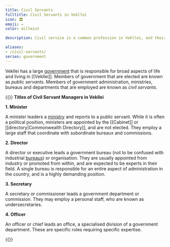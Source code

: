 ```yaml
---
title: Civil Servants
fulltitle: Civil Servants in Vekllei
icon: 🏛️
emoji: ←
color: millmint

description: Civil service is a common profession in Vekllei, and their roles and structure are standardised across all levels of government in the country.

aliases:
- /civil-servants/
series: government
---
```

Vekllei has a large [government](/government/) that is responsible for broad aspects of life and living in [[Vekllei]]. Members of government that are elected are known as *public servants*. Members of government administration, ministries, bureaus and departments that are employed are known as *civil servants*.

{{<note>}}
**Titles of Civil Servant Managers in Vekllei**

**1. Minister**

A minister leaders a [ministry](/ministries/) and reports to a public servant. While it is often a political position, ministers are appointed by the [[Cabinet]] or [[directory|Commonwealth Directory]], and are not elected. They employ a large staff that coordinate with subordinate bureaux and commissions.

**2. Director**

A director or executive leads a government bureau (not to be confused with industrial [bureaus](/bureaus)) or organisation. They are usually appointed from industry or promoted from within, and are expected to be experts in their field. A single bureau is responsible for an entire aspect of administration in the country, and is a highly demanding position.

**3. Secretary**

A secretary or commissioner leads a government department or commission. They may employ a personal staff, who are known as undersecretaries.

**4. Officer**

An officer or chief leads an office, a specialised division of a government department. These are specific roles requiring specific expertise.

{{</note>}}